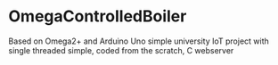 # OmegaControlledBoiler
Based on Omega2+ and Arduino Uno simple university IoT project with single threaded simple, coded from the scratch, C webserver
